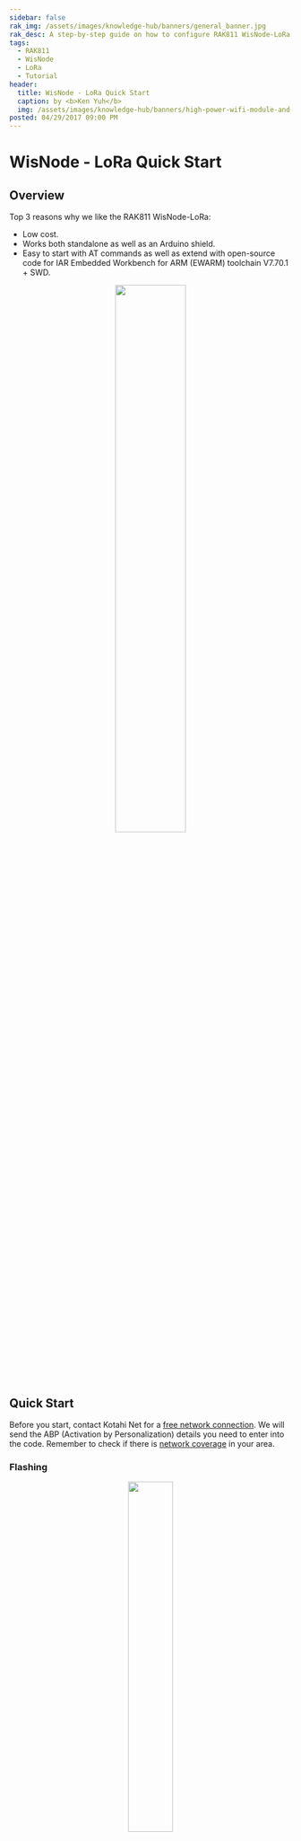 ```yaml
---
sidebar: false
rak_img: /assets/images/knowledge-hub/banners/general_banner.jpg
rak_desc: A step-by-step guide on how to configure RAK811 WisNode-LoRa.
tags:
  - RAK811
  - WisNode
  - LoRa
  - Tutorial
header:
  title: WisNode - LoRa Quick Start
  caption: by <b>Ken Yuh</b>
  img: /assets/images/knowledge-hub/banners/high-power-wifi-module-and-power-line-communications.jpg
posted: 04/29/2017 09:00 PM
---
```


# WisNode - LoRa Quick Start

## Overview

Top 3 reasons why we like the RAK811 WisNode-LoRa:

- Low cost.
- Works both standalone as well as an Arduino shield.
- Easy to start with AT commands as well as extend with open-source code for IAR Embedded Workbench for ARM (EWARM) toolchain V7.70.1 + SWD.

<p align="center">
<img src="/assets/images/knowledge-hub/learn/wisnode-lora-quick-start/1.png" width="50%">
</p>

## Quick Start

Before you start, contact Kotahi Net for a [free network connection](https://kotahi.net/free-connection/). We will send the ABP (Activation by Personalization) details you need to enter into the code. Remember to check if there is [network coverage](https://kotahi.net/network/network-coverage/) in your area.

### Flashing

<p align="center">
<img src="/assets/images/knowledge-hub/learn/wisnode-lora-quick-start/2.png" width="40%">
</p>

1.  Download and save updated [firmware](https://www.dropbox.com/s/nkw4ffl6gfvd33p/RAK811_V10235_865_for_NZ.bin?dl=0).
2.  Download and install [STM32 flashing tool](http://www.st.com/en/development-tools/flasher-stm32.html). Requires free registration or providing name and email address to STMicroelectronics.
3.  Put the board in flashing mode by placing the supplied sleeve so as to bridge the pins 3V3 and BOOT.
4.  Connect the board to your computer with a USB cable. It should be set up automatically on a COM port.
5.  Flash the firmware following instructions on [RAK811 Module Quick Start Guide](https://docs.rakwireless.com/Product-Categories/WisDuo/RAK811-Module/Quickstart/#upgrading-the-firmware).
6.  Disconnect the board from your computer.

### Configuration and Data Sending

1.  Set the board to normal mode by placing the supplied sleeve so as to bridge the pins BOOT and GND.
2.  Connect the board to your computer with a USB cable again.
3.  Use a terminal emulator tool such as [Tera Term](https://osdn.net/projects/ttssh2/releases/) or [PuTTY](http://www.chiark.greenend.org.uk/~sgtatham/putty/latest.html) and connect to the COM port. In Terminal Setup set new-line receive and transmit as CR+LF. Also, select local echo. For serial port settings, leave all as default other than setting Baud rate to 115200.
4.  Configure the board as below and send data.

:::warning ⚠️ IMPORTANT
Change the `dev_addr` (Device Address), `nwks_key` (Network Session Key), and `apps_key` (Application Session Key) in the configuration below to that provided by KotahiNet. Data sent will be visible on a web page. KotahiNet will provide the details about this when providing your ABP details.
:::

:::tip 📝 NOTE:
It may be easier to copy and paste the ABP parameters and configuration for channels into the terminal, one line at a time. Typically, pasting is by right mouse button click.
:::

```
at+version

OK1.0.2.3.5

at+set_config=dev_addr:014D066B

OK

at+set_config=nwks_key:405DD9F2F66300825D80BF2D2E44CA80

OK

at+set_config=apps_key:D4F0B91AC3D50A8B25412E1FCC8AB361

OK

at+join=abp

OK

at+set_config=ch_list:0,on,865000000,0,5

OK

at+set_config=ch_list:1,on,865200000,0,5

OK

at+set_config=ch_list:2,on,865400000,0,5

OK

at+set_config=ch_list:3,on,866200000,0,5

OK

at+set_config=ch_list:4,on,866400000,0,5

OK

at+set_config=ch_list:5,on,866600000,0,5

OK

at+set_config=ch_list:6,on,866800000,0,5

OK

at+set_config=ch_list:7,on,867000000,0,5

OK

at+set_config=rx2:867200000,0

OK

at+set_config=duty:off

OK

at+get_config=ch_list

OK0,on,865000000,0,5;1,on,865200000,0,5;2,on,865400000,0,5;3,on,866200000,0,5;4,on,866400000,0,5;5,on,866600000,0,5;6,on,866800000,0,5;
7,on,867000000,0,5;8,off;9,off;10,off;11,off;12,off;13,off;14,off;15,off

// send data- confirmed transmission, port, hex data
at+send=1,7,ABC123

OK

at+recv=1,0,0

// send data- unconfirmed transmission, port, hex data
at+send=0,7,ABC124

OK

at+recv=2,0,0
```
